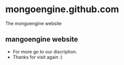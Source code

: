 # mongoengine.github.com
The mongoengine website
## mangoengine website
- For more go to our discription.
- Thanks for visit again :)
